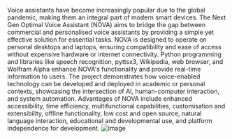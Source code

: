 Voice assistants have become increasingly popular due to the global pandemic, making them an integral part of modern smart devices. The Next Gen Optimal Voice Assistant (NOVA) aims to bridge the gap between commercial and personalised voice assistants by providing a simple yet effective solution for essential tasks. NOVA is designed to operate on personal desktops and laptops, ensuring compatibility and ease of 
access without expensive hardware or internet connectivity. Python programming and libraries like speech recognition, pyttsx3, Wikipedia, web browser, and Wolfram Alpha enhance NOVA's functionality and provide
real-time information to users. The project demonstrates how voice-enabled technology can be developed and deployed in academic or personal contexts, showcasing the intersection of AI, human-computer interaction, and system automation. Advantages of NOVA include enhanced accessibility, time efficiency, multifunctional capabilities, customisation and extensibility, offline functionality, low cost and open source, natural language interaction, educational and developmental use, and platform independence for development.
![image](https://github.com/user-attachments/assets/0b9507a2-1a12-4af8-a245-a04437449fa0)
